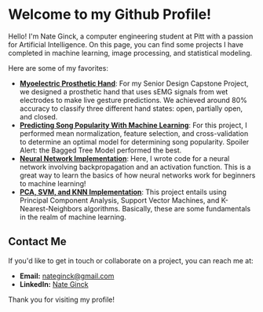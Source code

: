 # Welcome to my Github Profile!

Hello! I'm Nate Ginck, a computer engineering student at Pitt with a passion for Artificial Intelligence. On this page, you can find some projects I have completed in machine learning, image processing, and statistical modeling. 

Here are some of my favorites:

- **[Myoelectric Prosthetic Hand](https://github.com/nateginck/Myoelectric-Prosthetic)**: For my Senior Design Capstone Project, we designed a prosthetic hand that uses sEMG signals from wet electrodes to make live gesture predictions. We achieved around 80% accuracy to classify three different hand states: open, partially open, and closed.
- **[Predicting Song Popularity With Machine Learning](https://github.com/nateginck/Predicting-Song-Popularity-With-Machine-Learning)**: For this project, I performed mean normalization, feature selection, and cross-validation to determine an optimal model for determining song popularity. Spoiler Alert: the Bagged Tree Model performed the best.
- **[Neural Network Implementation](https://github.com/nateginck/Neural-Network-Implementation)**: Here, I wrote code for a neural network involving backpropagation and an activation function. This is a great way to learn the basics of how neural networks work for beginners to machine learning!
- **[PCA, SVM, and KNN Implementation](https://github.com/nateginck/PCA-SVM-and-KNN-Implementation)**: This project entails using Principal Component Analysis, Support Vector Machines, and K-Nearest-Neighbors algorithms. Basically, these are some fundamentals in the realm of machine learning. 

## Contact Me

If you'd like to get in touch or collaborate on a project, you can reach me at:

- **Email:** nateginck@gmail.com
- **LinkedIn:** [Nate Ginck](https://www.linkedin.com/in/nathanielginck/)

Thank you for visiting my profile!

